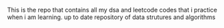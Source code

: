 This is the repo that contains all my dsa and leetcode codes that i practice when i am learning. up to date repository of data strutures and algorithms
